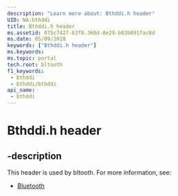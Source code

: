 ```yaml
---
description: "Learn more about: Bthddi.h header"
UID: NA:bthddi
title: Bthddi.h header
ms.assetid: 075c7427-63f8-368d-8e29-b03b091fac0d
ms.date: 05/09/2018
keywords: ["Bthddi.h header"]
ms.keywords: 
ms.topic: portal
tech.root: bltooth
f1_keywords:
 - bthddi
 - bthddi/bthddi
api_name:
 - bthddi
---
```


# Bthddi.h header


## -description

This header is used by bltooth. For more information, see:

- [Bluetooth](../_bltooth/index.md)


